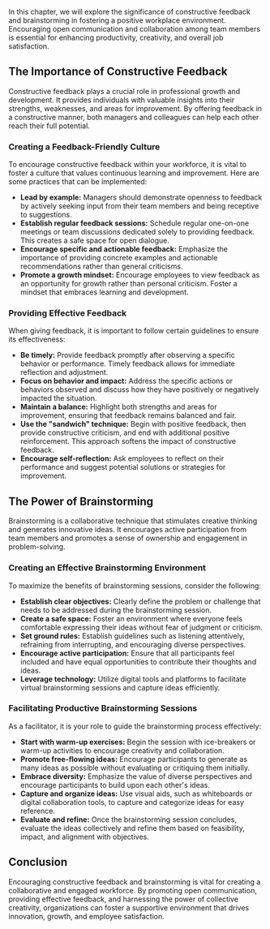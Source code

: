 
In this chapter, we will explore the significance of constructive feedback and brainstorming in fostering a positive workplace environment. Encouraging open communication and collaboration among team members is essential for enhancing productivity, creativity, and overall job satisfaction.

The Importance of Constructive Feedback
---------------------------------------

Constructive feedback plays a crucial role in professional growth and development. It provides individuals with valuable insights into their strengths, weaknesses, and areas for improvement. By offering feedback in a constructive manner, both managers and colleagues can help each other reach their full potential.

### Creating a Feedback-Friendly Culture

To encourage constructive feedback within your workforce, it is vital to foster a culture that values continuous learning and improvement. Here are some practices that can be implemented:

* **Lead by example:** Managers should demonstrate openness to feedback by actively seeking input from their team members and being receptive to suggestions.
* **Establish regular feedback sessions:** Schedule regular one-on-one meetings or team discussions dedicated solely to providing feedback. This creates a safe space for open dialogue.
* **Encourage specific and actionable feedback:** Emphasize the importance of providing concrete examples and actionable recommendations rather than general criticisms.
* **Promote a growth mindset:** Encourage employees to view feedback as an opportunity for growth rather than personal criticism. Foster a mindset that embraces learning and development.

### Providing Effective Feedback

When giving feedback, it is important to follow certain guidelines to ensure its effectiveness:

* **Be timely:** Provide feedback promptly after observing a specific behavior or performance. Timely feedback allows for immediate reflection and adjustment.
* **Focus on behavior and impact:** Address the specific actions or behaviors observed and discuss how they have positively or negatively impacted the situation.
* **Maintain a balance:** Highlight both strengths and areas for improvement, ensuring that feedback remains balanced and fair.
* **Use the "sandwich" technique:** Begin with positive feedback, then provide constructive criticism, and end with additional positive reinforcement. This approach softens the impact of constructive feedback.
* **Encourage self-reflection:** Ask employees to reflect on their performance and suggest potential solutions or strategies for improvement.

The Power of Brainstorming
--------------------------

Brainstorming is a collaborative technique that stimulates creative thinking and generates innovative ideas. It encourages active participation from team members and promotes a sense of ownership and engagement in problem-solving.

### Creating an Effective Brainstorming Environment

To maximize the benefits of brainstorming sessions, consider the following:

* **Establish clear objectives:** Clearly define the problem or challenge that needs to be addressed during the brainstorming session.
* **Create a safe space:** Foster an environment where everyone feels comfortable expressing their ideas without fear of judgment or criticism.
* **Set ground rules:** Establish guidelines such as listening attentively, refraining from interrupting, and encouraging diverse perspectives.
* **Encourage active participation:** Ensure that all participants feel included and have equal opportunities to contribute their thoughts and ideas.
* **Leverage technology:** Utilize digital tools and platforms to facilitate virtual brainstorming sessions and capture ideas efficiently.

### Facilitating Productive Brainstorming Sessions

As a facilitator, it is your role to guide the brainstorming process effectively:

* **Start with warm-up exercises:** Begin the session with ice-breakers or warm-up activities to encourage creativity and collaboration.
* **Promote free-flowing ideas:** Encourage participants to generate as many ideas as possible without evaluating or critiquing them initially.
* **Embrace diversity:** Emphasize the value of diverse perspectives and encourage participants to build upon each other's ideas.
* **Capture and organize ideas:** Use visual aids, such as whiteboards or digital collaboration tools, to capture and categorize ideas for easy reference.
* **Evaluate and refine:** Once the brainstorming session concludes, evaluate the ideas collectively and refine them based on feasibility, impact, and alignment with objectives.

Conclusion
----------

Encouraging constructive feedback and brainstorming is vital for creating a collaborative and engaged workforce. By promoting open communication, providing effective feedback, and harnessing the power of collective creativity, organizations can foster a supportive environment that drives innovation, growth, and employee satisfaction.
